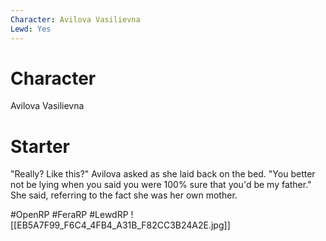 ```yaml
---
Character: Avilova Vasilievna
Lewd: Yes
---
```

# Character
Avilova Vasilievna

# Starter
"Really? Like this?" Avilova asked as she laid back on the bed. "You better not be lying when you said you were 100% sure that you'd be my father." She said, referring to the fact she was her own mother.

#OpenRP #FeraRP #LewdRP
![[EB5A7F99_F6C4_4FB4_A31B_F82CC3B24A2E.jpg]]